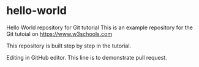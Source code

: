 # hello-world
Hello World repository for Git tutorial
This is an example repository for the Git tutoial on https://www.w3schools.com

This repository is built step by step in the tutorial.

Editing in GitHub editor.
This line is to demonstrate pull request. 
